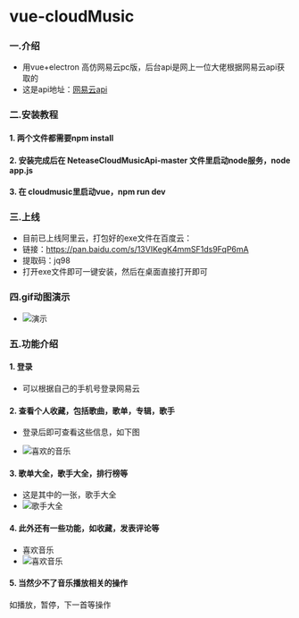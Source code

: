 # vue-cloudMusic

### 一.介绍

 - 用vue+electron 高仿网易云pc版，后台api是网上一位大佬根据网易云api获取的
 - 这是api地址：[网易云api](https://binaryify.github.io/NeteaseCloudMusicApi/#/)

### 二.安装教程

#### 1. 两个文件都需要npm install
#### 2. 安装完成后在 NeteaseCloudMusicApi-master 文件里启动node服务，node app.js
#### 3. 在 cloudmusic里启动vue，npm run dev

### 三.上线

 - 目前已上线阿里云，打包好的exe文件在百度云：
 - 链接：https://pan.baidu.com/s/13VIKegK4mmSF1ds9FqP6mA
 - 提取码：jq98 
 - 打开exe文件即可一键安装，然后在桌面直接打开即可

### 四.gif动图演示
- ![演示](https://github.com/qianduanzhou/cloudmusic/blob/master/cloudmusic/static/cloudmusic.gif "cloudmusic.gif")


### 五.功能介绍

#### 1. 登录
 - 可以根据自己的手机号登录网易云
#### 2. 查看个人收藏，包括歌曲，歌单，专辑，歌手
 - 登录后即可查看这些信息，如下图

- ![喜欢的音乐](https://images.gitee.com/uploads/images/2019/0512/232011_f1cef960_2295938.png "喜欢.PNG")
#### 3. 歌单大全，歌手大全，排行榜等
- 这是其中的一张，歌手大全
- ![歌手大全](https://images.gitee.com/uploads/images/2019/0512/233839_a38b8e4e_2295938.png "歌手大全.PNG")
#### 4. 此外还有一些功能，如收藏，发表评论等
- 喜欢音乐
- ![喜欢音乐](https://images.gitee.com/uploads/images/2019/0512/234204_38974649_2295938.png "喜欢音乐.PNG")
#### 5. 当然少不了音乐播放相关的操作
如播放，暂停，下一首等操作
